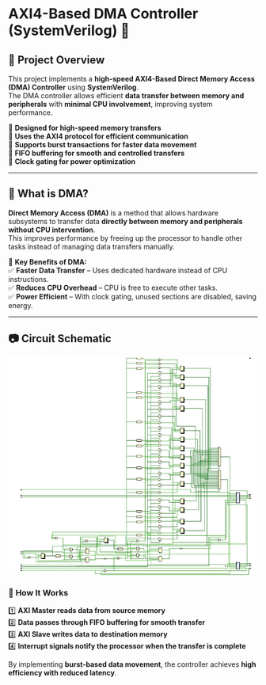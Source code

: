 # AXI4-Based DMA Controller (SystemVerilog) 🚀  

## 📝 Project Overview  
This project implements a **high-speed AXI4-Based Direct Memory Access (DMA) Controller** using **SystemVerilog**.  
The DMA controller allows efficient **data transfer between memory and peripherals** with **minimal CPU involvement**, improving system performance.  

🔹 **Designed for high-speed memory transfers**  
🔹 **Uses the AXI4 protocol for efficient communication**  
🔹 **Supports burst transactions for faster data movement**  
🔹 **FIFO buffering for smooth and controlled transfers**  
🔹 **Clock gating for power optimization**  

---

## 📌 What is DMA?  
**Direct Memory Access (DMA)** is a method that allows hardware subsystems to transfer data **directly between memory and peripherals** **without CPU intervention**.  
This improves performance by freeing up the processor to handle other tasks instead of managing data transfers manually.  

🚀 **Key Benefits of DMA:**  
✅ **Faster Data Transfer** – Uses dedicated hardware instead of CPU instructions.  
✅ **Reduces CPU Overhead** – CPU is free to execute other tasks.  
✅ **Power Efficient** – With clock gating, unused sections are disabled, saving energy.  

---

## 📷 Circuit Schematic  
![AXI DMA Controller Schematic](dma_controller.jpeg)

### 🔹 **How It Works**  
1️⃣ **AXI Master reads data from source memory**  
2️⃣ **Data passes through FIFO buffering for smooth transfer**  
3️⃣ **AXI Slave writes data to destination memory**  
4️⃣ **Interrupt signals notify the processor when the transfer is complete**  

By implementing **burst-based data movement**, the controller achieves **high efficiency with reduced latency**.  

